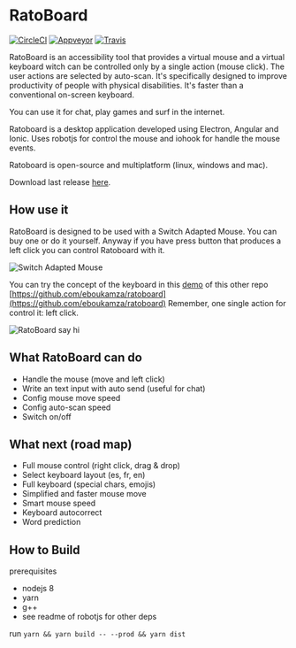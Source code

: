 # RatoBoard

[![CircleCI](https://circleci.com/gh/eboukamza/ratoboard-desktop/tree/master.svg?style=shield)](https://circleci.com/gh/eboukamza/ratoboard-desktop/tree/master)
[![Appveyor](https://ci.appveyor.com/api/projects/status/12jp45s86xu26y5u/branch/master?svg=true)](https://ci.appveyor.com/project/eboukamza/ratoboard-desktop/branch/master)
[![Travis](https://travis-ci.org/eboukamza/ratoboard-desktop.svg?branch=master)](https://travis-ci.org/eboukamza/ratoboard-desktop)

 RatoBoard is an accessibility tool that provides a virtual mouse and a virtual keyboard witch can be controlled only by a single action (mouse click).
 The user actions are selected by auto-scan. It's specifically designed to improve productivity of people with physical disabilities.
 It's faster than a conventional on-screen keyboard.
 
 You can use it for chat, play games and surf in the internet.

 Ratoboard is a desktop application developed using Electron, Angular and Ionic.
 Uses robotjs for control the mouse and iohook for handle the mouse events.
 
 Ratoboard is open-source and multiplatform (linux, windows and mac).

 Download last release [here](https://github.com/eboukamza/ratoboard-desktop/releases).

How use it
---

 RatoBoard is designed to be used with a Switch Adapted Mouse. You can buy one or do it yourself.
 Anyway if you have press button that produces a left click you can control Ratoboard with it.

 ![Switch Adapted Mouse](https://ratoboard.s3-eu-west-1.amazonaws.com/switch-adapted-mouse.jpg)


 You can try the concept of the keyboard in this [demo](https://eboukamza.github.io/ratoboard/) of this other repo [https://github.com/eboukamza/ratoboard](https://github.com/eboukamza/ratoboard)
 Remember, one single action for control it: left click.

 ![RatoBoard say hi](https://ratoboard.s3-eu-west-1.amazonaws.com/ratoboard-say-hi.gif)

What RatoBoard can do
-----
- Handle the mouse (move and left click)
- Write an text input with auto send (useful for chat)
- Config mouse move speed
- Config auto-scan speed
- Switch on/off

What next (road map)
--
- Full mouse control (right click, drag & drop)
- Select keyboard layout (es, fr, en)
- Full keyboard (special chars, emojis)
- Simplified and faster mouse move
- Smart mouse speed
- Keyboard autocorrect
- Word prediction

How to Build
-----------
prerequisites 

 - nodejs 8
 - yarn
 - g++
 - see readme of robotjs for other deps

run `yarn && yarn build -- --prod && yarn dist`
